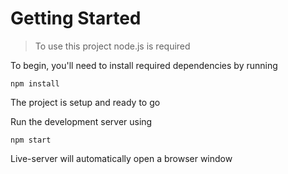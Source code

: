 # Getting Started

> To use this project node.js is required

To begin, you'll need to install required dependencies by running

`npm install`

The project is setup and ready to go

Run the development server using

`npm start`

Live-server will automatically open a browser window 

